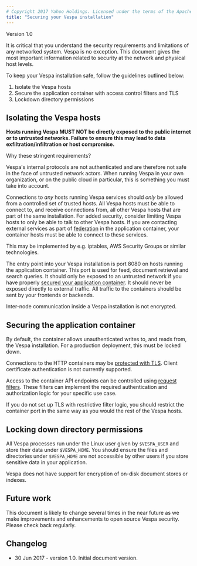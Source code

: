 ```yaml
---
# Copyright 2017 Yahoo Holdings. Licensed under the terms of the Apache 2.0 license. See LICENSE in the project root.
title: "Securing your Vespa installation"
---
```


Version 1.0
 
It is critical that you understand the security requirements and limitations
of any networked system. Vespa is no exception. This document gives the most
important information related to security at the network and physical host levels.
 
To keep your Vespa installation safe, follow the guidelines outlined below:

1. Isolate the Vespa hosts
2. Secure the application container with access control filters and TLS
3. Lockdown directory permissions

## Isolating the Vespa hosts
**Hosts running Vespa MUST NOT be directly exposed to the public internet or to
untrusted networks. Failure to ensure this may lead to data exfiltration/infiltration
or host compromise.**
 
Why these stringent requirements?
 
Vespa's internal protocols are not authenticated and are therefore not safe
in the face of untrusted network actors.
When running Vespa in your own organization, or on the public cloud in particular, this
is something you must take into account.
 
Connections to _any_ hosts running Vespa services should _only_ be allowed from
a controlled set of trusted hosts. All Vespa hosts must be able to connect
to, and receive connections from, all other Vespa hosts that are part of the
same installation. For added security, consider limiting Vespa hosts to only
be able to talk to other Vespa hosts. If you are contacting external services
as part of [federation](federation.html) in the application container, your
container hosts must be able to connect to these services.
 
This may be implemented by e.g. iptables, AWS Security Groups or similar technologies.
 
The entry point into your Vespa installation is port 8080 on hosts running the
application container. This port is used for feed, document retrieval and search
queries. It should only be exposed to an untrusted network if you have properly
[secured your application container](#securing-the-application-container). It
should never be exposed directly to external traffic. All traffic to the containers
should be sent by your frontends or backends.
 
Inter-node communication inside a Vespa installation is not encrypted.

## Securing the application container
By default, the container allows unauthenticated writes to, and reads from, the Vespa
installation. For a production deployment, this must be locked down.
 
Connections to the HTTP containers may be
[protected with TLS](jdisc/http-server-and-filters.html#ssl). Client certificate
authentication is not currently supported.
 
Access to the container API endpoints can be controlled using
[request filters](jdisc/http-server-and-filters.html#set-up-filter-chains).
These filters can implement the required authentication and authorization logic
for your specific use case.
 
If you do not set up TLS with restrictive filter logic, you should restrict the
container port in the same way as you would the rest of the Vespa hosts.

## Locking down directory permissions
All Vespa processes run under the Linux user given by `$VESPA_USER` and store their
data under `$VESPA_HOME`. You should ensure the files and directories under
`$VESPA_HOME` are not accessible by other users if you store sensitive data in
your application.
 
Vespa does not have support for encryption of on-disk document stores or indexes.

## Future work
This document is likely to change several times in the near future as we make
improvements and enhancements to open source Vespa security. Please check back
regularly.

## Changelog
* 30 Jun 2017 - version 1.0. Initial document version.

